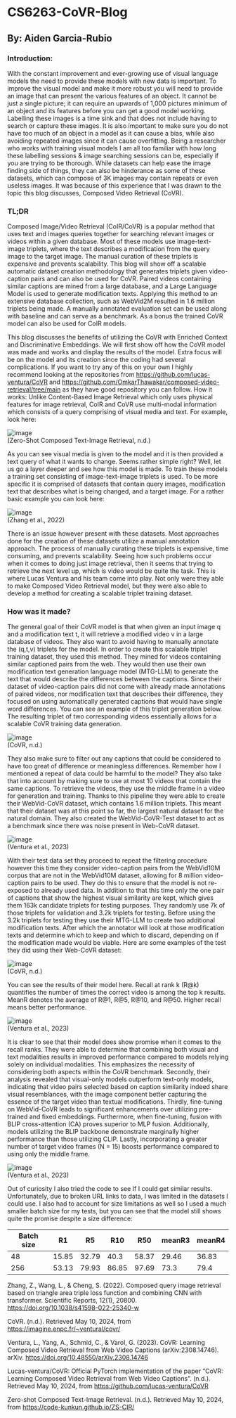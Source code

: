 # CS6263-CoVR-Blog
## By: Aiden Garcia-Rubio

### Introduction: 

With the constant improvement and ever-growing use of visual language models the need to provide these models with new data is important. To improve the visual model and make it more robust you will need to provide an image that can present the various features of an object. It cannot be just a single picture; it can require an upwards of 1,000 pictures minimum of an object and its features before you can get a good model working. Labelling these images is a time sink and that does not include having to search or capture these images. It is also important to make sure you do not have too much of an object in a model as it can cause a bias, while also avoiding repeated images since it can cause overfitting.
Being a researcher who works with training visual models I am all too familiar with how long these labelling sessions & image searching sessions can be, especially if you are trying to be thorough. While datasets can help ease the image finding side of things, they can also be hinderance as some of these datasets, which can compose of 3K images may contain repeats or even useless images. It was because of this experience that I was drawn to the topic this blog discusses, Composed Video Retrieval (CoVR).

### TL;DR

Composed Image/Video Retrieval (CoIR/CoVR) is a popular method that uses text and images queries together for searching relevant images or videos within a given database. Most of these models use image-text-image triplets, where the text describes a modification from the query image to the target image. The manual curation of these triplets is expensive and prevents scalability. This blog will show off a scalable automatic dataset creation methodology that generates triplets given video-caption pairs and can also be used for CoVR. Paired videos containing similar captions are mined from a large database, and a Large Language Model is used to generate modification texts. Applying this method to an extensive database collection, such as WebVid2M resulted in 1.6 million triplets being made. A manually annotated evaluation set can be used along with baseline and can serve as a benchmark. As a bonus the trained CoVR model can also be used for CoIR models.

This blog discusses the benefits of utilizing the CoVR with Enriched Context and Discriminative Embeddings. We will first show off how the CoVR model was made and works and display the results of the model. Extra focus will be on the model and its creation since the coding had several complications. If you want to try any of this on your own I highly recommend looking at the repositories from https://github.com/lucas-ventura/CoVR and https://github.com/OmkarThawakar/composed-video-retrieval/tree/main as they have good repository you can follow.
How it works:
Unlike Content-Based Image Retrieval which only uses physical features for image retrieval, CoIR and CoVR use multi-modal information which consists of a query comprising of visual media and text. For example, look here:

![image](https://github.com/Agarciahunter/CS6263-CoVR-Blog/assets/141955193/ca75196f-8618-46f0-b022-a97f97465ab1)
<br>(Zero-Shot Composed Text-Image Retrieval, n.d.)

As you can see visual media is given to the model and it is then provided a text query of what it wants to change. Seems rather simple right? Well, let us go a layer deeper and see how this model is made. To train these models a training set consisting of image-text-image triplets is used. To be more specific it is comprised of datasets that contain query images, modification text that describes what is being changed, and a target image. For a rather basic example you can look here:

![image](https://github.com/Agarciahunter/CS6263-CoVR-Blog/assets/141955193/967b233a-3a2e-402e-91d1-e43e610ad863)
<br>(Zhang et al., 2022)

There is an issue however present with these datasets. Most approaches done for the creation of these datasets utilize a manual annotation approach. The process of manually curating these triplets is expensive, time consuming, and prevents scalability. Seeing how such problems occur when it comes to doing just image retrieval, then it seems that trying to retrieve the next level up, which is video would be quite the task. This is where Lucas Ventura and his team come into play. Not only were they able to make Composed Video Retrieval model, but they were also able to develop a method for creating a scalable triplet training dataset.

### How was it made?

The general goal of their CoVR model is that when given an input image q and a modification text t, it will retrieve a modified video v in a large database of videos. They also want to avoid having to manually annotate the (q,t,v) triplets for the model.
In order to create this scalable triplet training dataset, they used this method. They mined for videos containing similar captioned pairs from the web. They would then use their own modification text generation language model (MTG-LLM) to generate the text that would describe the differences between the captions. Since their dataset of video-caption pairs did not come with already made annotations of paired videos, nor modification text that describes their difference, they focused on using automatically generated captions that would have single word differences. You can see an example of this triplet generation below. The resulting triplet of two corresponding videos essentially allows for a scalable CoVR training data generation. 

![image](https://github.com/Agarciahunter/CS6263-CoVR-Blog/assets/141955193/abdf6272-ea5e-487f-9d77-99d0cdc28ea7)
<br>(CoVR, n.d.)

They also make sure to filter out any captions that could be considered to have too great of difference or meaningless differences. Remember how I mentioned a repeat of data could be harmful to the model? They also take that into account by making sure to use at most 10 videos that contain the same captions. To retrieve the videos, they use the middle frame in a video for generation and training.
Thanks to this pipeline they were able to create their WebVid-CoVR dataset, which contains 1.6 million  triplets. This meant that their dataset was at this point so far, the largest natural dataset for the natural domain. They also created the WebVid-CoVR-Test dataset to act as a benchmark since there was noise present in Web-CoVR dataset.

![image](https://github.com/Agarciahunter/CS6263-CoVR-Blog/assets/141955193/10a971d0-30e6-45fb-b04c-1f00733c537a)
<br>(Ventura et al., 2023)

With their test data set they proceed to repeat the filtering procedure however this time they consider video-caption pairs from the WebVid10M corpus that are not in the WebVid10M dataset, allowing for 8 million video-caption pairs to be used. They do this to ensure that the model is not re-exposed to already used data. In addition to that this time only the one pair of captions that show the highest visual similarity are kept, which gives them 163k candidate triplets for testing purposes. They randomly use 7k of those triplets for validation and 3.2k triplets for testing. Before using the 3.2k triplets for testing they use their MTG-LLM to create two additional modification texts. After which the annotator will look at those modification texts and determine which to keep and which to discard, depending on if the modification made would be viable. Here are some examples of the test they did using their Web-CoVR dataset:

![image](https://github.com/Agarciahunter/CS6263-CoVR-Blog/assets/141955193/c2e1aead-e939-4538-bfc0-eca5cf6c664f)
<br>(CoVR, n.d.)

You can see the results of their model here. Recall at rank k (R@k) quantifies the number of times the correct video is among the top k results. MeanR denotes the average of R@1, R@5, R@10, and R@50. Higher recall means better performance. 

![image](https://github.com/Agarciahunter/CS6263-CoVR-Blog/assets/141955193/36589ead-5aa1-4fea-9dee-b11fc5126e3a)
<br>(Ventura et al., 2023)

It is clear to see that their model does show promise when it comes to the recall ranks. They were able to determine that combining both visual and text modalities results in improved performance compared to models relying solely on individual modalities. This emphasizes the necessity of considering both aspects within the CoVR benchmark. Secondly, their analysis revealed that visual-only models outperform text-only models, indicating that video pairs selected based on caption similarity indeed share visual resemblances, with the image component better capturing the essence of the target video than textual modifications. Thirdly, fine-tuning on WebVid-CoVR leads to significant enhancements over utilizing pre-trained and fixed embeddings. Furthermore, when fine-tuning, fusion with BLIP cross-attention (CA) proves superior to MLP fusion. Additionally, models utilizing the BLIP backbone demonstrate marginally higher performance than those utilizing CLIP. Lastly, incorporating a greater number of target video frames (N = 15) boosts performance compared to using only the middle frame.

![image](https://github.com/Agarciahunter/CS6263-CoVR-Blog/assets/141955193/4560e63a-83ca-4389-b5c1-8d732ba29ff2)
<br>(Ventura et al., 2023)

Out of curiosity I also tried the code to see If I could get similar results. Unfortunately, due to broken URL links to data, I was limited in the datasets I could use. I also had to account for size limitations as well so I used a much smaller batch size for my tests, but you can see that the model still shows quite the promise despite a size difference:

<table class="tg">
<thead>
  <tr>
    <th class="tg-nrix">Batch size</th>
    <th class="tg-nrix">R1</th>
    <th class="tg-nrix">R5</th>
    <th class="tg-nrix">R10</th>
    <th class="tg-nrix">R50</th>
    <th class="tg-nrix">meanR3</th>
    <th class="tg-nrix">meanR4</th>
  </tr>
</thead>
<tbody>
  <tr>
    <td class="tg-nrix">48</td>
    <td class="tg-nrix">15.85</td>
    <td class="tg-nrix">32.79</td>
    <td class="tg-nrix">40.3</td>
    <td class="tg-nrix">58.37</td>
    <td class="tg-nrix">29.46</td>
    <td class="tg-nrix">36.83</td>
  </tr>
  <tr>
    <td class="tg-nrix">256</td>
    <td class="tg-nrix">53.13</td>
    <td class="tg-nrix">79.93</td>
    <td class="tg-nrix">86.85</td>
    <td class="tg-nrix">97.69</td>
    <td class="tg-nrix">73.3</td>
    <td class="tg-nrix">79.4</td>
  </tr>
</tbody>
</table>

Zhang, Z., Wang, L., & Cheng, S. (2022). Composed query image retrieval based on triangle area triple loss function and combining CNN with transformer. Scientific Reports, 12(1), 20800. https://doi.org/10.1038/s41598-022-25340-w

CoVR. (n.d.). Retrieved May 10, 2024, from https://imagine.enpc.fr/~ventural/covr/ 

Ventura, L., Yang, A., Schmid, C., & Varol, G. (2023). CoVR: Learning Composed Video Retrieval from Web Video Captions (arXiv:2308.14746). arXiv. https://doi.org/10.48550/arXiv.2308.14746

Lucas-ventura/CoVR: Official PyTorch implementation of the paper “CoVR: Learning Composed Video Retrieval from Web Video Captions”. (n.d.). Retrieved May 10, 2024, from https://github.com/lucas-ventura/CoVR

Zero-shot Composed Text-Image Retrieval. (n.d.). Retrieved May 10, 2024, from https://code-kunkun.github.io/ZS-CIR/ 


